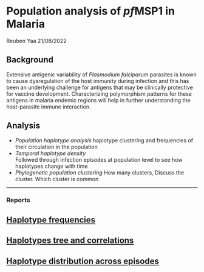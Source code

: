 Population analysis of *pf*MSP1 in Malaria
================
Reuben Yaa
21/08/2022

## Background

Extensive antigenic variability of *Plasmodium falciparum* parasites is
known to cause dysregulation of the host immunity during infection and
this has been an underlying challenge for antigens that may be
clinically protective for vaccine development. Characterizing
polymorphism patterns for these antigens in malaria endemic regions will
help in further understanding the host-parasite immune interaction.

## Analysis

-   *Population haplotype analysis* haplotype clustering and frequencies
    of their circulation in the population
-   *Temporal haplotype density*  
    Followed through infection episodes at population level to see how
    haplotypes change with time
-   *Phylogenetic population clustering* How many clusters, Discuss the
    cluster. Which cluster is common

<hr>

### Reports

## [Haplotype frequencies](https://github.com/mangiruben/Haplotype-population-analysis-of-pf-MSP1-in-Malaria/code/haplo_freq)

## [Haplotypes tree and correlations](https://github.com/mangiruben/Haplotype-population-analysis-of-pf-MSP1-in-Malaria/code/haplo_tree_cor)

## [Haplotype distribution across episodes](https://github.com/mangiruben/Haplotype-population-analysis-of-pf-MSP1-in-Malaria/code/hap_distribution)
